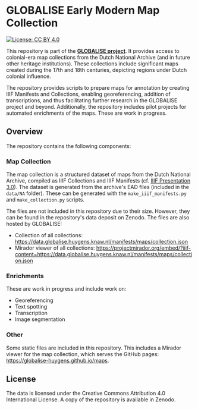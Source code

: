 # GLOBALISE Early Modern Map Collection

[![License: CC BY 4.0](https://img.shields.io/badge/License-CC%20BY%204.0-blue.svg)](https://creativecommons.org/licenses/by/4.0/)

This repository is part of the [**GLOBALISE project**](https://globalise.huygens.knaw.nl/). It provides access to colonial-era map collections from the Dutch National Archive (and in future other heritage institutions). These collections include significant maps created during the 17th and 18th centuries, depicting regions under Dutch colonial influence.

The repository provides scripts to prepare maps for annotation by creating IIIF Manifests and Collections, enabling georeferencing, addition of transcriptions, and thus facilitating further research in the GLOBALISE project and beyond. Additionally, the repository includes pilot projects for automated enrichments of the maps. These are work in progress.

## Overview

The repository contains the following components:

### Map Collection

The map collection is a structured dataset of maps from the Dutch National Archive, compiled as IIIF Collections and IIIF Manifests (cf. [IIIF Presentation 3.0](https://iiif.io/api/presentation/3.0/)). The dataset is generated from the archive's EAD files (included in the `data/NA` folder). These can be generated with the `make_iiif_manifests.py` and `make_collection.py` scripts.

The files are not included in this repository due to their size. However, they can be found in the repository's data deposit on Zenodo. The files are also hosted by GLOBALISE:

- Collection of all collections: https://data.globalise.huygens.knaw.nl/manifests/maps/collection.json
- Mirador viewer of all collections: https://projectmirador.org/embed/?iiif-content=https://data.globalise.huygens.knaw.nl/manifests/maps/collection.json

### Enrichments

These are work in progress and include work on:

- Georeferencing
- Text spotting
- Transcription
- Image segmentation

### Other

Some static files are included in this repository. This includes a Mirador viewer for the map collection, which serves the GitHub pages: https://globalise-huygens.github.io/maps.

## License

The data is licensed under the Creative Commons Attribution 4.0 International License. A copy of the repository is available in Zenodo.

